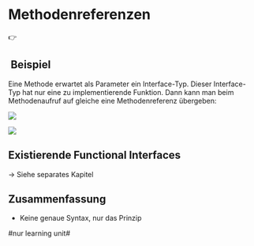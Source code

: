 # Methodenreferenzen
👉

##  Beispiel
Eine Methode erwartet als Parameter ein Interface-Typ. Dieser Interface-Typ hat nur eine zu implementierende Funktion. Dann kann man beim Methodenaufruf auf gleiche eine Methodenreferenz übergeben:

![][image-1]

![][image-2]

## Existierende Functional Interfaces

-\> Siehe separates Kapitel

## Zusammenfassung
- Keine genaue Syntax, nur das Prinzip

[image-1]:	assets/Bildschirmfoto%202018-11-21%20um%2008.48.36.png
[image-2]:	assets/Bildschirmfoto%202018-11-21%20um%2009.14.40.png

#nur learning unit#